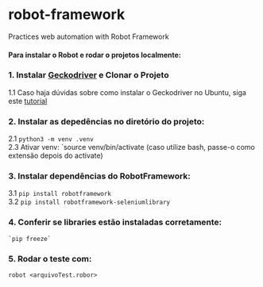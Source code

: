 # robot-framework
Practices web automation with Robot Framework


####  Para instalar o Robot e rodar o projetos localmente:  

### 1. Instalar [Geckodriver](https://github.com/mozilla/geckodriver/releases/tag/v0.26.0) e Clonar o Projeto  
   1.1 Caso haja dúvidas sobre como instalar o Geckodriver no Ubuntu, siga este [tutorial](https://medium.com/beelabsolutions/baixando-e-configurando-o-geckodriver-no-ubuntu-dc2fe14d91c)  
### 2. Instalar as depedências no diretório do projeto:  
   2.1  `python3 -m venv .venv`  
   2.3  Ativar venv: `source venv/bin/activate (caso utilize bash, passe-o como extensão depois do activate) 
### 3. Instalar dependências do RobotFramework: 
   3.1 `pip install robotframework`  
   3.2 `pip install robotframework-seleniumlibrary`   

### 4. Conferir se libraries estão instaladas corretamente:  
    `pip freeze`  

### 5. Rodar o teste com:  
   `robot <arquivoTest.robor>`
